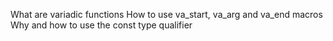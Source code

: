 What are variadic functions
How to use va_start, va_arg and va_end macros
Why and how to use the const type qualifier

